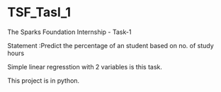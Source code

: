 # TSF_Tasl_1
The Sparks Foundation Internship - Task-1

Statement :Predict the percentage of an student based on no. of study hours

Simple linear regresstion with 2 variables is this task.

This project is in python.
